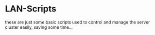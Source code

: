 # LAN-Scripts

these are just some basic scripts used to control and manage the server cluster easily, saving some time...
